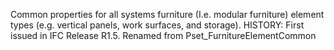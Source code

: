 ﻿Common properties for all systems furniture (I.e. modular furniture) element types (e.g. vertical panels, work surfaces, and storage). HISTORY: First issued in IFC Release R1.5. Renamed from Pset_FurnitureElementCommon